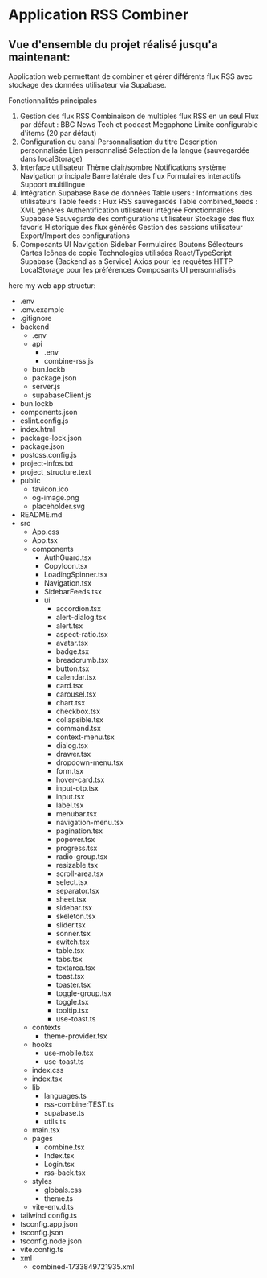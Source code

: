 
# Application RSS Combiner

## Vue d'ensemble du projet réalisé jusqu'a maintenant:

Application web permettant de combiner et gérer différents flux RSS avec stockage des données utilisateur via Supabase.

Fonctionnalités principales
1. Gestion des flux RSS
Combinaison de multiples flux RSS en un seul
Flux par défaut : BBC News Tech et podcast Megaphone
Limite configurable d'items (20 par défaut)
2. Configuration du canal
Personnalisation du titre
Description personnalisée
Lien personnalisé
Sélection de la langue (sauvegardée dans localStorage)
3. Interface utilisateur
Thème clair/sombre
Notifications système
Navigation principale
Barre latérale des flux
Formulaires interactifs
Support multilingue
4. Intégration Supabase
Base de données
Table users : Informations des utilisateurs
Table feeds : Flux RSS sauvegardés
Table combined_feeds : XML générés
Authentification utilisateur intégrée
Fonctionnalités Supabase
Sauvegarde des configurations utilisateur
Stockage des flux favoris
Historique des flux générés
Gestion des sessions utilisateur
Export/Import des configurations
5. Composants UI
Navigation
Sidebar
Formulaires
Boutons
Sélecteurs
Cartes
Icônes de copie
Technologies utilisées
React/TypeScript
Supabase (Backend as a Service)
Axios pour les requêtes HTTP
LocalStorage pour les préférences
Composants UI personnalisés

here my web app structur:

- .env
- .env.example
- .gitignore
- backend
  - .env
  - api
    - .env
    - combine-rss.js
  - bun.lockb
  - package.json
  - server.js
  - supabaseClient.js
- bun.lockb
- components.json
- eslint.config.js
- index.html
- package-lock.json
- package.json
- postcss.config.js
- project-infos.txt
- project_structure.text
- public
  - favicon.ico
  - og-image.png
  - placeholder.svg
- README.md
- src
  - App.css
  - App.tsx
  - components
    - AuthGuard.tsx
    - CopyIcon.tsx
    - LoadingSpinner.tsx
    - Navigation.tsx
    - SidebarFeeds.tsx
    - ui
      - accordion.tsx
      - alert-dialog.tsx
      - alert.tsx
      - aspect-ratio.tsx
      - avatar.tsx
      - badge.tsx
      - breadcrumb.tsx
      - button.tsx
      - calendar.tsx
      - card.tsx
      - carousel.tsx
      - chart.tsx
      - checkbox.tsx
      - collapsible.tsx
      - command.tsx
      - context-menu.tsx
      - dialog.tsx
      - drawer.tsx
      - dropdown-menu.tsx
      - form.tsx
      - hover-card.tsx
      - input-otp.tsx
      - input.tsx
      - label.tsx
      - menubar.tsx
      - navigation-menu.tsx
      - pagination.tsx
      - popover.tsx
      - progress.tsx
      - radio-group.tsx
      - resizable.tsx
      - scroll-area.tsx
      - select.tsx
      - separator.tsx
      - sheet.tsx
      - sidebar.tsx
      - skeleton.tsx
      - slider.tsx
      - sonner.tsx
      - switch.tsx
      - table.tsx
      - tabs.tsx
      - textarea.tsx
      - toast.tsx
      - toaster.tsx
      - toggle-group.tsx
      - toggle.tsx
      - tooltip.tsx
      - use-toast.ts
  - contexts
    - theme-provider.tsx
  - hooks
    - use-mobile.tsx
    - use-toast.ts
  - index.css
  - index.tsx
  - lib
    - languages.ts
    - rss-combinerTEST.ts
    - supabase.ts
    - utils.ts
  - main.tsx
  - pages
    - combine.tsx
    - Index.tsx
    - Login.tsx
    - rss-back.tsx
  - styles
    - globals.css
    - theme.ts
  - vite-env.d.ts
- tailwind.config.ts
- tsconfig.app.json
- tsconfig.json
- tsconfig.node.json
- vite.config.ts
- xml
  - combined-1733849721935.xml
